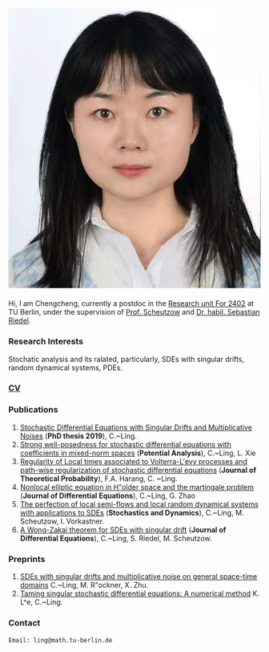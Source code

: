 ## ![Chengcheng Ling](picture_1.jpg)

Hi, I am Chengcheng,  currently a postdoc in the [Research unit For 2402](https://sites.google.com/site/researchunitfor2402/)  at TU Berlin, under the supervision of [Prof. Scheutzow](https://page.math.tu-berlin.de/~scheutzow/) and [Dr. habil. Sebastian Riedel](https://www.analysis.uni-hannover.de/en/institute/people/sebastian-riedel/).

### Research Interests

Stochatic analysis and its ralated, particularly, SDEs with singular drifts, random dynamical systems, PDEs.

### [CV](cv_CCL.pdf)


### Publications

1. [Stochastic Differential Equations with Singular Drifts and Multiplicative Noises](https://pub.uni-bielefeld.de/record/2941478) (**PhD thesis 2019**), C.~Ling. 
2. [Strong well-posedness for stochastic differential equations with coefficients in mixed-norm spaces](https://arxiv.org/pdf/2002.07097.pdf.) (**Potential Analysis**), C.~Ling, L. Xie 
3. [Regularity of Local times associated to Volterra-L\'evy processes and  path-wise regularization of stochastic differential equations](https://arxiv.org/pdf/2007.01093.pdf.) (**Journal of Theoretical Probability**), F.A. Harang, C. ~Ling.  
4. [Nonlocal elliptic equation in H\"older space and the martingale problem](https://arxiv.org/pdf/1907.00588v1.pdf) (**Journal of Differential Equations**), C.~Ling, G. Zhao 
5. [The perfection of local semi-flows and local random dynamical systems with applications to SDEs](https://arxiv.org/pdf/2109.00206.pdf) (**Stochastics and Dynamics**), C.~Ling, M. Scheutzow, I. Vorkastner. 
6. [A Wong-Zakai theorem for SDEs with singular drift](https://arxiv.org/pdf/2109.12158.pdf) (**Journal of Differential Equations**), C.~Ling, S. Riedel, M. Scheutzow. 


### Preprints

1. [SDEs with singular drifts and multiplicative noise on general space-time domains](https://arxiv.org/pdf/1910.03989.pdf.)  C.~Ling, M. R\"ockner, X. Zhu.
2. [Taming singular stochastic differential equations: A numerical method](https://arxiv.org/pdf/2110.01343.pdf) K. L^e, C.~Ling.




### Contact
```
Email: ling@math.tu-berlin.de
```
